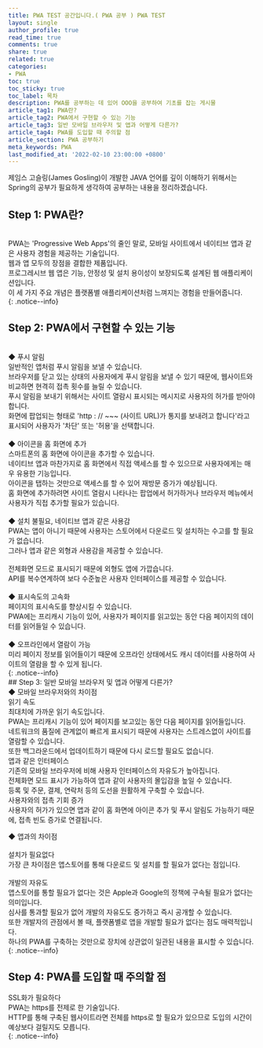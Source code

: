 ```yaml
---
title: PWA TEST 공간입니다.( PWA 공부 ) PWA TEST
layout: single
author_profile: true
read_time: true
comments: true
share: true
related: true
categories:
- PWA
toc: true
toc_sticky: true
toc_label: 목차
description: PWA를 공부하는 데 있어 OOO을 공부하여 기초를 잡는 게시물
article_tag1: PWA란?
article_tag2: PWA에서 구현할 수 있는 기능 
article_tag3: 일반 모바일 브라우저 및 앱과 어떻게 다른가?
article_tag4: PWA를 도입할 때 주의할 점
article_section: PWA 공부하기
meta_keywords: PWA  
last_modified_at: '2022-02-10 23:00:00 +0800'
---
```


제임스 고슬링(James Gosling)이 개발한 JAVA 언어를 깊이 이해하기 위해서는 Spring의 공부가 필요하게 생각하여 공부하는 내용을 정리하겠습니다.

## Step 1: PWA란?
<br>
PWA는 'Progressive Web Apps'의 줄인 말로, 모바일 사이트에서 네이티브 앱과 같은 사용자 경험을 제공하는 기술입니다. <br>
웹과 앱 모두의 장점을 결합한 제품입니다. <br>
프로그레시브 웹 앱은 기능, 안정성 및 설치 용이성이 보장되도록 설계된 웹 애플리케이션입니다. <br>
이 세 가지 주요 개념은 플랫폼별 애플리케이션처럼 느껴지는 경험을 만들어줍니다. <br>
{: .notice--info}


## Step 2: PWA에서 구현할 수 있는 기능
<br>
◆ 푸시 알림<br>
일반적인 앱처럼 푸시 알림을 보낼 수 있습니다. <br>
브라우저를 닫고 있는 상태의 사용자에게 푸시 알림을 보낼 수 있기 때문에, 웹사이트와 비교하면 현격히 접촉 횟수를 늘릴 수 있습니다. <br>
푸시 알림을 보내기 위해서는 사이트 열람시 표시되는 메시지로 사용자의 허가를 받아야 합니다. <br>
화면에 팝업되는 형태로 'http : // ~~~ (사이트 URL)가 통지를 보내려고 합니다'라고 표시되어 사용자가 '차단' 또는 '허용'을 선택합니다. <br>
<br>
◆ 아이콘을 홈 화면에 추가<br>
스마트폰의 홈 화면에 아이콘을 추가할 수 있습니다. <br>
네이티브 앱과 마찬가지로 홈 화면에서 직접 액세스를 할 수 있으므로 사용자에게는 매우 유용한 기능입니다. <br>
아이콘을 탭하는 것만으로 액세스를 할 수 있어 재방문 증가가 예상됩니다.<br>
홈 화면에 추가하려면 사이트 열람시 나타나는 팝업에서 허가하거나 브라우저 메뉴에서 사용자가 직접 추가할 필요가 있습니다.<br>
<br>
◆ 설치 불필요, 네이티브 앱과 같은 사용감<br>
PWA는 앱이 아니기 때문에 사용자는 스토어에서 다운로드 및 설치하는 수고를 할 필요가 없습니다. <br>
그러나 앱과 같은 외형과 사용감을 제공할 수 있습니다. <br>
<br>
전체화면 모드로 표시되기 때문에 외형도 앱에 가깝습니다. <br>
API를 복수연계하여 보다 수준높은 사용자 인터페이스를 제공할 수 있습니다.<br>
<br>
◆ 표시속도의 고속화<br>
페이지의 표시속도를 향상시킬 수 있습니다. <br>
PWA에는 프리캐시 기능이 있어, 사용자가 페이지를 읽고있는 동안 다음 페이지의 데이터를 읽어들일 수 있습니다. <br>
<br>
◆ 오프라인에서 열람이 가능<br>
미리 페이지 정보를 읽어들이기 때문에 오프라인 상태에서도 캐시 데이터를 사용하여 사이트의 열람을 할 수 있게 됩니다. <br>
{: .notice--info}
<br>
## Step 3: 일반 모바일 브라우저 및 앱과 어떻게 다른가?
<br>
◆ 모바일 브라우저와의 차이점<br>
읽기 속도<br>
최대치에 가까운 읽기 속도입니다. <br>
PWA는 프리캐시 기능이 있어 페이지를 보고있는 동안 다음 페이지를 읽어들입니다. <br>
네트워크의 품질에 관계없이 빠르게 표시되기 때문에 사용자는 스트레스없이 사이트를 열람할 수 있습니다. <br>
또한 백그라운드에서 업데이트하기 때문에 다시 로드할 필요도 없습니다.<br>
앱과 같은 인터페이스<br>
기존의 모바일 브라우저에 비해 사용자 인터페이스의 자유도가 높아집니다. <br>
전체화면 모드 표시가 가능하여 앱과 같이 사용자의 몰입감을 높일 수 있습니다. <br>
등록 및 주문, 결제, 연락처 등의 도선을 원활하게 구축할 수 있습니다.
<br>
사용자와의 접촉 기회 증가<br>
사용자의 허가가 있으면 앱과 같이 홈 화면에 아이콘 추가 및 푸시 알림도 가능하기 때문에, 접촉 빈도 증가로 연결됩니다.<br>

◆ 앱과의 차이점<br>
<br>
설치가 필요없다<br>
가장 큰 차이점은 앱스토어를 통해 다운로드 및 설치를 할 필요가 없다는 점입니다.<br>
<br>
개발의 자유도<br>
앱스토어를 통할 필요가 없다는 것은 Apple과 Google의 정책에 구속될 필요가 없다는 의미입니다. <br>
심사를 통과할 필요가 없어 개발의 자유도도 증가하고 즉시 공개할 수 있습니다.<br>
또한 개발자의 관점에서 볼 때, 플랫폼별로 앱을 개발할 필요가 없다는 점도 매력적입니다. <br>
하나의 PWA를 구축하는 것만으로 장치에 상관없이 일관된 내용을 표시할 수 있습니다.<br>
 {: .notice--info}


## Step 4: PWA를 도입할 때 주의할 점<br>
SSL화가 필요하다<br>
PWA는 https를 전제로 한 기술입니다. <br>
HTTP를 통해 구축된 웹사이트라면 전체를 https로 할 필요가 있으므로 도입의 시간이 예상보다 걸릴지도 모릅니다.<br>
{: .notice--info}

